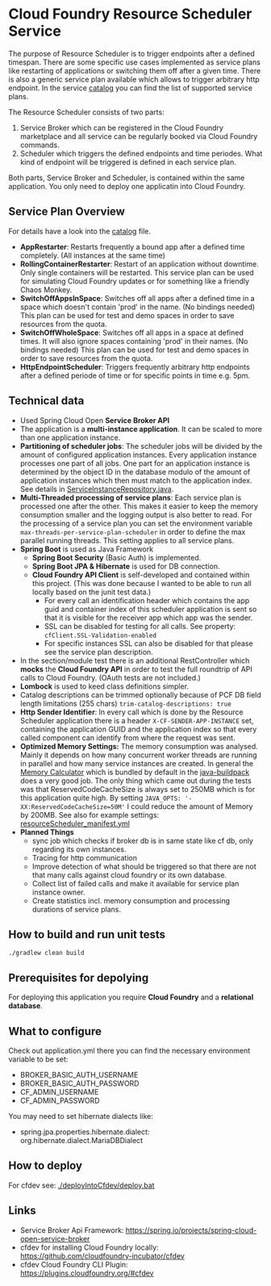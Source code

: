 # Cloud Foundry Resource Scheduler Service
The purpose of Resource Scheduler is to trigger endpoints after a defined timespan. There are some specific use cases implemented as service plans like restarting of applications or switching them off after a given time.
There is also a generic service plan available which allows to trigger arbitrary http endpoint. In the service <a href="./src/main/java/de/grimmpp/cloudFoundry/resourceScheduler/config/CatalogConfig.java">catalog</a> you can find the list of supported service plans. 

The Resource Scheduler consists of two parts:
1. Service Broker which can be registered in the Cloud Foundry marketplace and all service can be regularly booked via Cloud Foundry commands.
2. Scheduler which triggers the defined endpoints and time periodes. What kind of endpoint will be triggered is defined in each service plan.

Both parts, Service Broker and Scheduler, is contained within the same application. You only need to deploy one applicatin into Cloud Foundry.

## Service Plan Overview
For details have a look into the <a href="./src/main/java/de/grimmpp/cloudFoundry/resourceScheduler/config/CatalogConfig.java">catalog</a> file.
* **AppRestarter**: Restarts frequently a bound app after a defined time completely. (All instances at the same time) 
* **RollingContainerRestarter**: Restart of an application without downtime. Only single containers will be restarted. This service plan can be used for simulating Cloud Foundry updates or for something like a friendly Chaos Monkey. 
* **SwitchOffAppsInSpace**: Switches off all apps after a defined time in a space which doesn't contain 'prod' in the name. (No bindings needed) This plan can be used for test and demo spaces in order to save resources from the quota.
* **SwitchOffWholeSpace**: Switches off all apps in a space at defined times. It will also ignore spaces containing 'prod' in their names. (No bindings needed) This plan can be used for test and demo spaces in order to save resources from the quota.
* **HttpEndpointScheduler**: Triggers frequently arbitrary http endpoints after a defined periode of time or for specific points in time e.g. 5pm.


## Technical data
* Used Spring Cloud Open **Service Broker API**
* The application is a **multi-instance application**. It can be scaled to more than one application instance.
* **Partitioning of scheduler jobs**: The scheduler jobs will be divided by the amount of configured application instances. 
  Every application instance processes one part of all jobs. One part for an application instance is determined by the object ID in the database modulo 
  of the amount of application instances which then must match to the application index. 
  See details in <a href=".src/main/java/de/grimmpp/cloudFoundry/resourceScheduler/model/database/ServiceInstanceRepository.java">ServiceInstanceRepository.java</a>. 
* **Multi-Threaded processing of service plans**: Each service plan is processed one after the other. 
  This makes it easier to keep the memory consumption smaller and the logging output is also better to read. 
  For the processing of a service plan you can set the environment variable `max-threads-per-service-plan-scheduler` 
  in order to define the max parallel running threads. This setting applies to all service plans.
* **Spring Boot** is used as Java Framework
  * **Spring Boot Security** (Basic Auth) is implemented.
  * **Spring Boot JPA & Hibernate** is used for DB connection.
  * **Cloud Foundry API Client** is self-developed and contained within this project. (This was done because I wanted to be able to run all locally based on the junit test data.)
    * For every call an identification header which contains the app guid and container index of this scheduler application is sent so that it is visible for the receiver app which app was the sender.
    * SSL can be disabled for testing for all calls. See property: `cfClient.SSL-Validation-enabled`
    * For specific instances SSL can also be disabled for that please see the service plan description.
* In the section/module test there is an additional RestController which **mocks** the **Cloud Foundry API** in order to test the full roundtrip of API calls to Cloud Foundry. (OAuth tests are not included.)
* **Lombock** is used to keed class definitions simpler.
* Catalog descriptions can be trimmed optionally because of PCF DB field length limitations (255 chars) `trim-catalog-descriptions: true`
* **Http Sender Identifier**: In every call which is done by the Resource Scheduler application there is a header 
  `X-CF-SENDER-APP-INSTANCE` set, containing the application GUID and the application index 
  so that every called component can identify from where the request was sent. 
* **Optimized Memory Settings:** The memory consumption was analysed. Mainly it depends on how many concurrent 
  worker threads are running in parallel and how many service instances are created. In general the 
  <a href="https://github.com/cloudfoundry/java-buildpack-memory-calculator">Memory Calculator</a> 
  which is bundled by default in the <a href="https://github.com/cloudfoundry/java-buildpack">java-buildpack</a>
  does a very good job. The only thing which came out during the tests was that ReservedCodeCacheSize is always 
  set to 250MB which is for this application quite high. By setting `JAVA_OPTS: '-XX:ReservedCodeCacheSize=50M'`  I 
  could reduce the amount of Memory by 200MB. See also for example settings: 
  <a href="./deployIntoCfdev/resourceScheduler_manifest.yml">resourceScheduler_manifest.yml</a>
* **Planned Things**
  * sync job which checks if broker db is in same state like cf db, only regarding its own instances.
  * Tracing for http communication
  * Improve detection of what should be triggered so that there are not that many calls against cloud foundry or its own database.
  * Collect list of failed calls and make it available for service plan instance owner.
  * Create statistics incl. memory consumption and processing durations of service plans. 

## How to build and run unit tests
````
./gradlew clean build
````

## Prerequisites for depolying 
For deploying this application you require **Cloud Foundry** and a **relational database**.

## What to configure
Check out application.yml there you can find the necessary environment variable to be set:
* BROKER_BASIC_AUTH_USERNAME
* BROKER_BASIC_AUTH_PASSWORD
* CF_ADMIN_USERNAME
* CF_ADMIN_PASSWORD

You may need to set hibernate dialects like: 
* spring.jpa.properties.hibernate.dialect: org.hibernate.dialect.MariaDBDialect

## How to deploy
For cfdev see: <a href="./deployIntoCfdev/deploy.bat">./deployIntoCfdev/deploy.bat</a>

## Links
* Service Broker Api Framework: https://spring.io/projects/spring-cloud-open-service-broker
* cfdev for installing Cloud Foundry locally: https://github.com/cloudfoundry-incubator/cfdev
* cfdev Cloud Foundry CLI Plugin: https://plugins.cloudfoundry.org/#cfdev 
